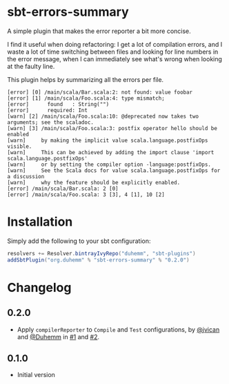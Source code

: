 # sbt-errors-summary

A simple plugin that makes the error reporter a bit more concise.

I find it useful when doing refactoring: I get a lot of compilation errors, and I waste a lot of
time switching between files and looking for line numbers in the error message, when I can
immediately see what's wrong when looking at the faulty line.

This plugin helps by summarizing all the errors per file.

```
[error] [0] /main/scala/Bar.scala:2: not found: value foobar
[error] [1] /main/scala/Foo.scala:4: type mismatch;
[error]      found   : String("")
[error]      required: Int
[warn] [2] /main/scala/Foo.scala:10: @deprecated now takes two arguments; see the scaladoc.
[warn] [3] /main/scala/Foo.scala:3: postfix operator hello should be enabled
[warn]     by making the implicit value scala.language.postfixOps visible.
[warn]     This can be achieved by adding the import clause 'import scala.language.postfixOps'
[warn]     or by setting the compiler option -language:postfixOps.
[warn]     See the Scala docs for value scala.language.postfixOps for a discussion
[warn]     why the feature should be explicitly enabled.
[error] /main/scala/Bar.scala: 2 [0]
[error] /main/scala/Foo.scala: 3 [3], 4 [1], 10 [2]
```

# Installation

Simply add the following to your sbt configuration:

```scala
resolvers += Resolver.bintrayIvyRepo("duhemm", "sbt-plugins")
addSbtPlugin("org.duhemm" % "sbt-errors-summary" % "0.2.0")
```

# Changelog

## 0.2.0
 - Apply `compilerReporter` to `Compile` and `Test` configurations, by
   [@jvican](https://github.com/jvican) and   [@Duhemm](https://github.com/Duhemm)
   in [#1](https://github.com/Duhemm/sbt-errors-summary/pull/1) and
   [#2](https://github.com/Duhemm/sbt-errors-summary/pull/2).

## 0.1.0
 - Initial version
